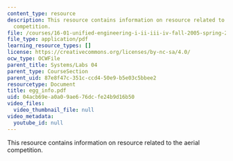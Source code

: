 ```yaml
---
content_type: resource
description: This resource contains information on resource related to the aerial
  competition.
file: /courses/16-01-unified-engineering-i-ii-iii-iv-fall-2005-spring-2006/04acb69ea0a09ae676dcfe24b9d16b50_egg_info.pdf
file_type: application/pdf
learning_resource_types: []
license: https://creativecommons.org/licenses/by-nc-sa/4.0/
ocw_type: OCWFile
parent_title: Systems/Labs 04
parent_type: CourseSection
parent_uid: 87e8f47c-351c-ccd4-50e9-b5e03c5bbee2
resourcetype: Document
title: egg_info.pdf
uid: 04acb69e-a0a0-9ae6-76dc-fe24b9d16b50
video_files:
  video_thumbnail_file: null
video_metadata:
  youtube_id: null
---
```

This resource contains information on resource related to the aerial competition.